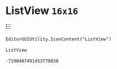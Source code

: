 # ListView `16x16`
<img src="/img/ListView.png" width=16 height=16>

``` CSharp
EditorGUIUtility.IconContent("ListView")
```
```
ListView
```
```
-7190487491453770838
```
